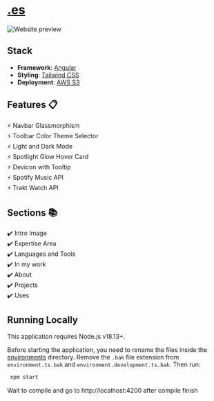 # [.es](https://.es)


<picture>
  <source media="(prefers-color-scheme: dark)" srcset="./preview-dark.png">
  <source media="(prefers-color-scheme: light)" srcset="./preview.png">
  <img alt="Website preview" src="./preview.png">
</picture>

## Stack
- **Framework**: [Angular](https://angular.dev/)
- **Styling**: [Tailwind CSS](https://tailwindcss.com/)
- **Deployment**: [AWS S3](https://aws.amazon.com/s3/)

## Features 📋
⚡️ Navbar Glassmorphism\
⚡️ Toolbar Color Theme Selector\
⚡️ Light and Dark Mode\
⚡️ Spotlight Glow Hover Card\
⚡️ Devicon with Tooltip\
⚡️ Spotify Music API\
⚡️ Trakt Watch API

## Sections 📚
✔️ Intro Image\
✔️ Expertise Area\
✔️ Languages and Tools\
✔️ In my work\
✔️ About\
✔️ Projects\
✔️ Uses


## Running Locally

This application requires Node.js v18.13+.


Before starting the application, you need to rename the files inside the [environments](http://_vscodecontentref_/3) directory. Remove the `.bak` file extension from `environment.ts.bak` and `environment.development.ts.bak`. Then run:
```bash
 npm start
```

Wait to compile and go to http://localhost:4200 after compile finish

